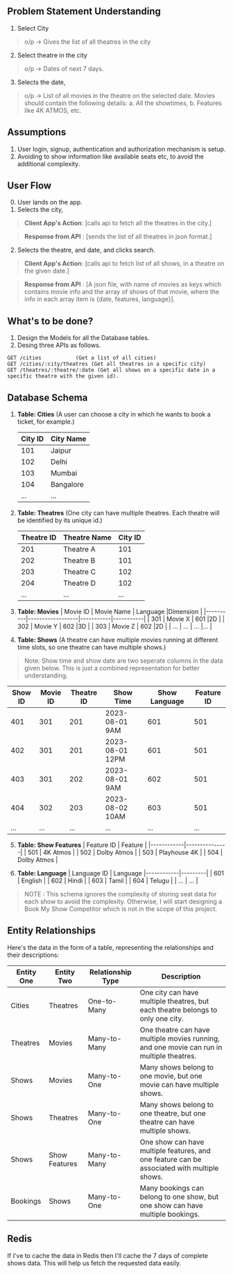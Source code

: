 ## Problem Statement Understanding

1. Select City
> o/p -> Gives the list of all theatres in the city
2. Select theatre in the city
> o/p -> Dates of next 7 days.
3. Selects the date,
> o/p -> List of all movies in the theatre on the selected date.
Movies should contain the following details:
a. All the showtimes,
b. Features like 4K ATMOS, etc.

## Assumptions
1. User login, signup, authentication and authorization mechanism is setup.
2. Avoiding to show information like available seats etc, to avoid the additional complexity.

## User Flow

0. User lands on the app.
1. Selects the city,
> **Client App's Action**: [calls api to fetch all the theatres in the city.]

> **Response from API** : [sends the list of all theatres in json format.]
2. Selects the theatre, and date, and clicks search.
> **Client App's Action**: [calls api to fetch list of all shows, in a theatre on the given date.]

> **Response from API** : [A json file, with name of movies as keys which contains movie info and the array of shows of that movie, where the info in each array item is {date, features, language}].

## What's to be done?

1. Design the Models for all the Database tables.
2. Desing three APIs as follows.

```
GET /cities           (Get a list of all cities)
GET /cities/:city/theatres (Get all theatres in a specific city)
GET /theatres/:theatre/:date (Get all shows on a specific date in a specific theatre with the given id).

```


## Database Schema

1. **Table: Cities** (A user can choose a city in which he wants to book a ticket, for example.)

   | City ID | City Name   |
   |---------|-------------|
   | 101     | Jaipur      |
   | 102     | Delhi       |
   | 103     | Mumbai      |
   | 104     | Bangalore   |
   | ...     | ...         |


2. **Table: Theatres**
(One city can have multiple theatres. Each theatre will be identified by its unique id.)

   | Theatre ID | Theatre Name | City ID |
   |------------|--------------|---------|
   | 201        | Theatre A    | 101     |
   | 202        | Theatre B    | 101     |
   | 203        | Theatre C    | 102     |
   | 204        | Theatre D    | 102     |
   | ...        | ...          | ...     |

3. **Table: Movies**
   | Movie ID | Movie Name       | Language  |Dimension  |
   |----------|------------------|-----------|-----------|
   | 301      | Movie X          | 601       |2D         |
   | 302      | Movie Y          | 602       |3D         |
   | 303      | Movie Z          | 602       |2D         |
   | ...      | ...              | ...       |...        |

4. **Table: Shows** (A theatre can have multiple movies running at different time slots, so one theatre can have multiple shows.)

> Note: Show time and show date are two seperate columns in the data given below. This is just a combined representation for better understanding.

   | Show ID | Movie ID | Theatre ID | Show Time          | Show Language| Feature ID|
   |---------|----------|------------|--------------------|--------------|---- |
   | 401     | 301      | 201        | 2023-08-01 9AM     | 601          | 501 |
   | 402     | 301      | 201        | 2023-08-01 12PM    | 601          | 501 |
   | 403     | 301      | 202        | 2023-08-01 9AM     | 602          | 501 |
   | 404     | 302      | 203        | 2023-08-02 10AM    | 603          | 501 |
   | ...     | ...      | ...        | ...                | ...          | ... |

5. **Table: Show Features**
   | Feature ID | Feature       |
   |------------|---------------|
   | 501        | 4K Atmos      |
   | 502        | Dolby Atmos   |
   | 503        | Playhouse 4K  |
   | 504        | Dolby Atmos   |

6. **Table: Language** 
   | Language ID | Language
   |------------|---------|
   | 601        | English |
   | 602        | Hindi   |
   | 603        | Tamil   |
   | 604        | Telugu  |
   | ...        | ...     |



> NOTE : This schema ignores the complexity of storing seat data for each show to avoid the complexity. Otherwise, I will start designing a Book My Show Competitor which is not in the scope of this project.

## Entity Relationships

Here's the data in the form of a table, representing the relationships and their descriptions:

| Entity One      | Entity Two      | Relationship Type     | Description                                                                   |
|-----------------|-----------------|-----------------------|-------------------------------------------------------------------------------|
| Cities          | Theatres        | One-to-Many           | One city can have multiple theatres, but each theatre belongs to only one city.|
| Theatres        | Movies          | Many-to-Many          | One theatre can have multiple movies running, and one movie can run in multiple theatres. |
| Shows           | Movies          | Many-to-One           | Many shows belong to one movie, but one movie can have multiple shows.        |
| Shows           | Theatres        | Many-to-One           | Many shows belong to one theatre, but one theatre can have multiple shows.    |
| Shows           | Show Features   | Many-to-Many          | One show can have multiple features, and one feature can be associated with multiple shows. |
| Bookings        | Shows           | Many-to-One           | Many bookings can belong to one show, but one show can have multiple bookings. |

## Redis
If I've to cache the data in Redis then I'll cache the 7 days of complete shows data. This will help us fetch the requested data easily.